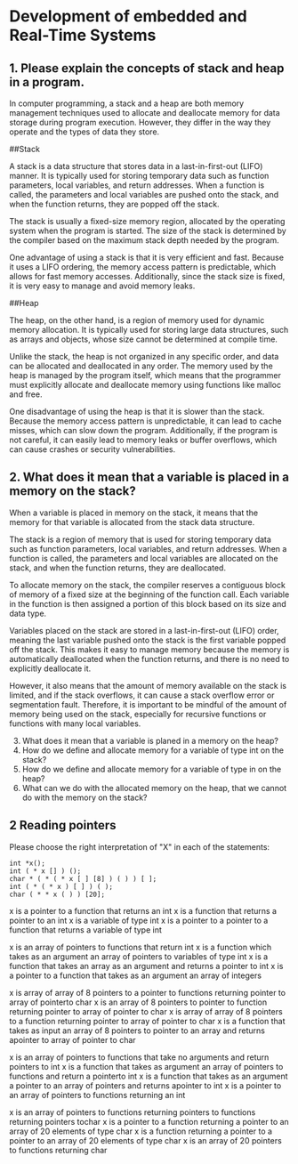# Development of embedded and Real-Time Systems

## 1. Please explain the concepts of stack and heap in a program.

In computer programming, a stack and a heap are both memory management techniques used to allocate and deallocate memory for data storage during program execution. However, they differ in the way they operate and the types of data they store.

##Stack

A stack is a data structure that stores data in a last-in-first-out (LIFO) manner. It is typically used for storing temporary data such as function parameters, local variables, and return addresses. When a function is called, the parameters and local variables are pushed onto the stack, and when the function returns, they are popped off the stack.

The stack is usually a fixed-size memory region, allocated by the operating system when the program is started. The size of the stack is determined by the compiler based on the maximum stack depth needed by the program.

One advantage of using a stack is that it is very efficient and fast. Because it uses a LIFO ordering, the memory access pattern is predictable, which allows for fast memory accesses. Additionally, since the stack size is fixed, it is very easy to manage and avoid memory leaks.

##Heap

The heap, on the other hand, is a region of memory used for dynamic memory allocation. It is typically used for storing large data structures, such as arrays and objects, whose size cannot be determined at compile time.

Unlike the stack, the heap is not organized in any specific order, and data can be allocated and deallocated in any order. The memory used by the heap is managed by the program itself, which means that the programmer must explicitly allocate and deallocate memory using functions like malloc and free.

One disadvantage of using the heap is that it is slower than the stack. Because the memory access pattern is unpredictable, it can lead to cache misses, which can slow down the program. Additionally, if the program is not careful, it can easily lead to memory leaks or buffer overflows, which can cause crashes or security vulnerabilities.

## 2. What does it mean that a variable is placed in a memory on the stack?

When a variable is placed in memory on the stack, it means that the memory for that variable is allocated from the stack data structure.

The stack is a region of memory that is used for storing temporary data such as function parameters, local variables, and return addresses. When a function is called, the parameters and local variables are allocated on the stack, and when the function returns, they are deallocated.

To allocate memory on the stack, the compiler reserves a contiguous block of memory of a fixed size at the beginning of the function call. Each variable in the function is then assigned a portion of this block based on its size and data type.

Variables placed on the stack are stored in a last-in-first-out (LIFO) order, meaning the last variable pushed onto the stack is the first variable popped off the stack. This makes it easy to manage memory because the memory is automatically deallocated when the function returns, and there is no need to explicitly deallocate it.

However, it also means that the amount of memory available on the stack is limited, and if the stack overflows, it can cause a stack overflow error or segmentation fault. Therefore, it is important to be mindful of the amount of memory being used on the stack, especially for recursive functions or functions with many local variables.


3. What does it mean that a variable is planed in a memory on the heap?
4. How do we define and allocate memory for a variable of type int on the stack?
5. How do we define and allocate memory for a variable of type in on the heap?
6. What can we do with the allocated memory on the heap, that we cannot do with the memory on
the stack?

## 2 Reading pointers
Please choose the right interpretation of "X" in each of the statements:
```
int *x();
int ( * x [] ) ();
char * ( * ( * x [ ] [8] ) ( ) ) [ ];
int ( * ( * x ) [ ] ) ( );
char ( * * x ( ) ) [20];
```
x is a pointer to a function that returns an int
x is a function that returns a pointer to an int
x is a variable of type int
x is a pointer to a pointer to a function that returns a variable of type int

x is an array of pointers to functions that return int
x is a function which takes as an argument an array of pointers to variables of type int
x is a function that takes an array as an argument and returns a pointer to int
x is a pointer to a function that takes as an argument an array of integers

x is array of array of 8 pointers to a pointer to functions returning pointer to array of pointerto char
x is an array of 8 pointers to pointer to function returning pointer to array of pointer to char
x is array of array of 8 pointers to a function returning pointer to array of pointer to char
x is a function that takes as input an array of 8 pointers to pointer to an array and returns apointer to array of pointer to char

x is an array of pointers to functions that take no arguments and return pointers to int
x is a function that takes as argument an array of pointers to functions and return a pointerto int
x is a function that takes as an argument a pointer to an array of pointers and returns apointer to int
x is a pointer to an array of pointers to functions returning an int

x is an array of pointers to functions returning pointers to functions returning pointers tochar
x is a pointer to a function returning a pointer to an array of 20 elements of type char
x is a function returning a pointer to a pointer to an array of 20 elements of type char
x is an array of 20 pointers to functions returning char

